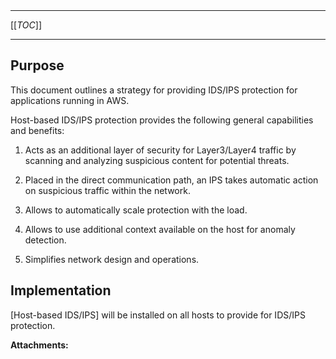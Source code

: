   

  

|    |    |    |    |
| --- | --- | --- | --- |

  

* * *

[[_TOC_]]

* * *

**Purpose**
-----------

This document outlines a strategy for providing IDS/IPS protection for applications running in AWS. 

Host-based IDS/IPS protection provides the following general capabilities and benefits:

1.  Acts as an additional layer of security for Layer3/Layer4 traffic by scanning and analyzing suspicious content for potential threats.
    
2.  Placed in the direct communication path, an IPS takes automatic action on suspicious traffic within the network.
    
3.  Allows to automatically scale protection with the load.
    
4.  Allows to use additional context available on the host for anomaly detection.
    
5.  Simplifies network design and operations.
    

**Implementation**
------------------

\[Host-based IDS/IPS\] will be installed on all hosts to provide for IDS/IPS protection.

 **Attachments:** 

